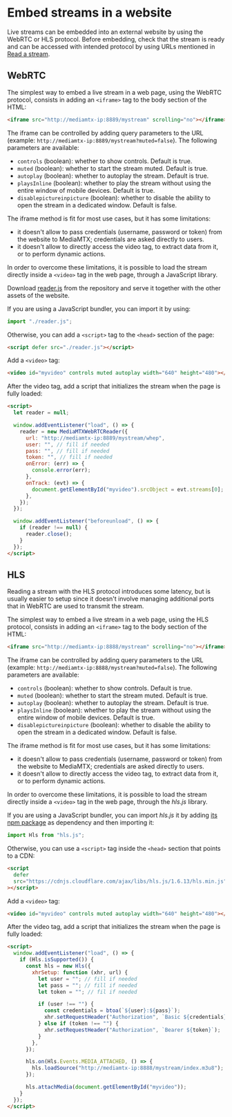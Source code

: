 # Embed streams in a website

Live streams can be embedded into an external website by using the WebRTC or HLS protocol. Before embedding, check that the stream is ready and can be accessed with intended protocol by using URLs mentioned in [Read a stream](#read).

## WebRTC

The simplest way to embed a live stream in a web page, using the WebRTC protocol, consists in adding an `<iframe>` tag to the body section of the HTML:

```html
<iframe src="http://mediamtx-ip:8889/mystream" scrolling="no"></iframe>
```

The iframe can be controlled by adding query parameters to the URL (example: `http://mediamtx-ip:8889/mystream?muted=false`). The following parameters are available:

- `controls` (boolean): whether to show controls. Default is true.
- `muted` (boolean): whether to start the stream muted. Default is true.
- `autoplay` (boolean): whether to autoplay the stream. Default is true.
- `playsInline` (boolean): whether to play the stream without using the entire window of mobile devices. Default is true.
- `disablepictureinpicture` (boolean): whether to disable the ability to open the stream in a dedicated window. Default is false.

The iframe method is fit for most use cases, but it has some limitations:

- it doesn't allow to pass credentials (username, password or token) from the website to MediaMTX; credentials are asked directly to users.
- it doesn't allow to directly access the video tag, to extract data from it, or to perform dynamic actions.

In order to overcome these limitations, it is possible to load the stream directly inside a `<video>` tag in the web page, through a JavaScript library.

Download [reader.js](https://github.com/bluenviron/mediamtx/blob/{version_tag}/internal/servers/webrtc/reader.js) from the repository and serve it together with the other assets of the website.

If you are using a JavaScript bundler, you can import it by using:

```js
import "./reader.js";
```

Otherwise, you can add a `<script>` tag to the `<head>` section of the page:

```html
<script defer src="./reader.js"></script>
```

Add a `<video>` tag:

```html
<video id="myvideo" controls muted autoplay width="640" height="480"></video>
```

After the video tag, add a script that initializes the stream when the page is fully loaded:

```html
<script>
  let reader = null;

  window.addEventListener("load", () => {
    reader = new MediaMTXWebRTCReader({
      url: "http://mediamtx-ip:8889/mystream/whep",
      user: "", // fill if needed
      pass: "", // fill if needed
      token: "", // fill if needed
      onError: (err) => {
        console.error(err);
      },
      onTrack: (evt) => {
        document.getElementById("myvideo").srcObject = evt.streams[0];
      },
    });
  });

  window.addEventListener("beforeunload", () => {
    if (reader !== null) {
      reader.close();
    }
  });
</script>
```

## HLS

Reading a stream with the HLS protocol introduces some latency, but is usually easier to setup since it doesn't involve managing additional ports that in WebRTC are used to transmit the stream.

The simplest way to embed a live stream in a web page, using the HLS protocol, consists in adding an `<iframe>` tag to the body section of the HTML:

```html
<iframe src="http://mediamtx-ip:8888/mystream" scrolling="no"></iframe>
```

The iframe can be controlled by adding query parameters to the URL (example: `http://mediamtx-ip:8888/mystream?muted=false`). The following parameters are available:

- `controls` (boolean): whether to show controls. Default is true.
- `muted` (boolean): whether to start the stream muted. Default is true.
- `autoplay` (boolean): whether to autoplay the stream. Default is true.
- `playsInline` (boolean): whether to play the stream without using the entire window of mobile devices. Default is true.
- `disablepictureinpicture` (boolean): whether to disable the ability to open the stream in a dedicated window. Default is false.

The iframe method is fit for most use cases, but it has some limitations:

- it doesn't allow to pass credentials (username, password or token) from the website to MediaMTX; credentials are asked directly to users.
- it doesn't allow to directly access the video tag, to extract data from it, or to perform dynamic actions.

In order to overcome these limitations, it is possible to load the stream directly inside a `<video>` tag in the web page, through the _hls.js_ library.

If you are using a JavaScript bundler, you can import _hls.js_ it by adding [its npm package](https://www.npmjs.com/package/hls.js) as dependency and then importing it:

```js
import Hls from "hls.js";
```

Otherwise, you can use a `<script>` tag inside the `<head>` section that points to a CDN:

```html
<script
  defer
  src="https://cdnjs.cloudflare.com/ajax/libs/hls.js/1.6.13/hls.min.js"
></script>
```

Add a `<video>` tag:

```html
<video id="myvideo" controls muted autoplay width="640" height="480"></video>
```

After the video tag, add a script that initializes the stream when the page is fully loaded:

```html
<script>
  window.addEventListener("load", () => {
    if (Hls.isSupported()) {
      const hls = new Hls({
        xhrSetup: function (xhr, url) {
          let user = ""; // fill if needed
          let pass = ""; // fill if needed
          let token = ""; // fil if needed

          if (user !== "") {
            const credentials = btoa(`${user}:${pass}`);
            xhr.setRequestHeader("Authorization", `Basic ${credentials}`);
          } else if (token !== "") {
            xhr.setRequestHeader("Authorization", `Bearer ${token}`);
          }
        },
      });

      hls.on(Hls.Events.MEDIA_ATTACHED, () => {
        hls.loadSource("http://mediamtx-ip:8888/mystream/index.m3u8");
      });

      hls.attachMedia(document.getElementById("myvideo"));
    }
  });
</script>
```
